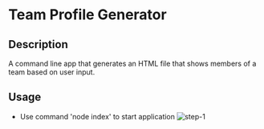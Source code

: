 # Team Profile Generator

## Description

A command line app that generates an HTML file that shows members of a team based on user input.

## Usage

* Use command 'node index' to start application
![step-1](..\assets\images\step-1.png)
